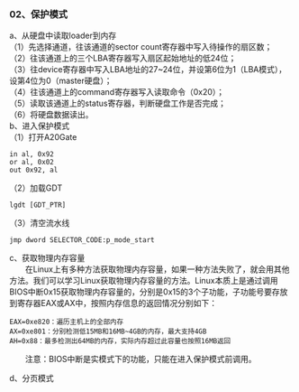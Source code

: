 ### 02、保护模式  
a、从硬盘中读取loader到内存  
（1）先选择通道，往该通道的sector count寄存器中写入待操作的扇区数；  
（2）往该通道上的三个LBA寄存器写入扇区起始地址的低24位；  
（3）往device寄存器中写入LBA地址的27~24位，并设第6位为1（LBA模式），设第4位为0（master硬盘）；  
（4）往该通道上的command寄存器写入读取命令（0x20）；  
（5）读取该通道上的status寄存器，判断硬盘工作是否完成；  
（6）将硬盘数据读出。  
b、进入保护模式  
（1）打开A20Gate
```
in al, 0x92
or al, 0x02
out 0x92, al
```
（2）加载GDT
```
lgdt [GDT_PTR]
```
（3）清空流水线
```
jmp dword SELECTOR_CODE:p_mode_start
```
c、获取物理内存容量  
&emsp;&emsp;在Linux上有多种方法获取物理内存容量，如果一种方法失败了，就会用其他方法。我们可以学习Linux获取物理内存容量的方法。Linux本质上是通过调用BIOS中断0x15获取物理内存容量的，分别是0x15的3个子功能，子功能号要存放到寄存器EAX或AX中，按照内存信息的返回情况分别如下：
```
EAX=0xe820：遍历主机上的全部内存
AX=0xe801：分别检测低15MB和16MB~4GB的内存，最大支持4GB
AH=0x88：最多检测出64MB的内存，实际内存超过此容量也按照16MB返回
```
&emsp;&emsp;注意：BIOS中断是实模式下的功能，只能在进入保护模式前调用。

d、分页模式  

